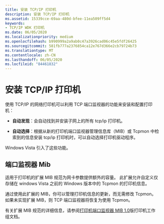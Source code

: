 ```yaml
---
title: 安装 TCP/IP 打印机
description: 安装 TCP/IP 打印机
ms.assetid: 15339cce-69aa-480d-bfee-11ea509ff5d4
keywords:
- TCP/IP WDK 打印机
ms.date: 06/05/2020
ms.localizationpriority: medium
ms.openlocfilehash: b990999a2a9ab0c47a3926cad06c45e5fdf26425
ms.sourcegitcommit: 581fb777a2376854ca12e767d366e2cb79724b73
ms.translationtype: MT
ms.contentlocale: zh-CN
ms.lasthandoff: 06/05/2020
ms.locfileid: "84461832"
---
```

# <a name="installing-tcpip-printers"></a>安装 TCP/IP 打印机

使用 TCP/IP 的网络打印机可以利用 TCP 端口监视器的功能来安装和配置打印机：

- **自动发现**：会自动找到并安装子网上的所有 tcp/ip 打印机。

- **自动选择**：根据从新的打印机端口监视器管理信息库（MIB）或 Tcpmon 中检索到的信息安装 tcp/ip 打印机时，可以自动选择打印机驱动程序。

Windows Vista 引入了这些功能。

## <a name="port-monitor-mibs"></a>端口监视器 Mib

适用于打印机的扩展 MIB 规范为网卡参数提供额外的容量。 此扩展允许自定义仅存储在 windows Vista 之前的 Windows 版本中的 Tcpmon 的打印机信息。

通过使用此扩展的 MIB，你可以管理打印机信息的更新，而无需修改 Tcpmon。 如果未实现扩展 MIB，则 TCP 端口监视器将恢复为使用 Tcpmon。

有关扩展 MIB 规范的详细信息，请参阅[打印机端口监视器 MIB 1.0](https://go.microsoft.com/fwlink/p/?linkid=526286)版打印机工作组文档。
